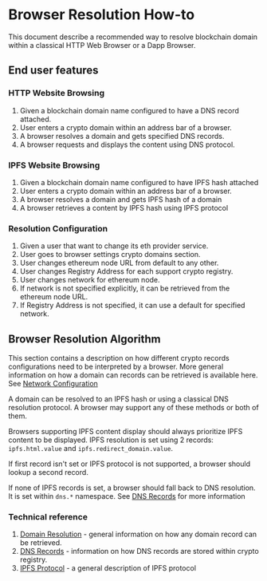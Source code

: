 # Browser Resolution How-to

This document describe a recommended way to resolve blockchain domain within a classical HTTP Web Browser or a Dapp Browser.

## End user features

### HTTP Website Browsing

1. Given a blockchain domain name configured to have a DNS record attached.
2. User enters a crypto domain within an address bar of a browser.
3. A browser resolves a domain and gets specified DNS records.
4. A browser requests and displays the content using DNS protocol.

### IPFS Website Browsing

1. Given a blockchain domain name configured to have IPFS hash attached
2. User enters a crypto domain within an address bar of a browser.
3. A browser resolves a domain and gets IPFS hash of a domain
4. A browser retrieves a content by IPFS hash using IPFS protocol

### Resolution Configuration

1. Given a user that want to change its eth provider service.
2. User goes to browser settings crypto domains section.
3. User changes ethereum node URL from default to any other.
4. User changes Registry Address for each support crypto registry.
5. User changes network for ethereum node.
6. If network is not specified explicitly, it can be retrieved from the ethereum node URL.
7. If Registry Address is not specified, it can use a default for specified network.

## Browser Resolution Algorithm

This section contains a description on how different crypto records configurations need to be interpreted by a browser.
More general information on how a domain can records can be retrieved is available here.
See [Network Configuration](./ARCHITECTURE.md#domain-resolution)

A domain can be resolved to an IPFS hash or using a classical DNS resolution protocol.
A browser may support any of these methods or both of them.

Browsers supporting IPFS content display should always prioritize IPFS content to be displayed. 
IPFS resolution is set using 2 records: `ipfs.html.value` and `ipfs.redirect_domain.value`.

If first record isn't set or IPFS protocol is not supported, a browser should lookup a second record.

If none of IPFS records is set, a browser should fall back to DNS resolution. It is set within `dns.*` namespace.
See [DNS Records](./ARCHITECTURE.md#dns) for more information

### Technical reference

1. [Domain Resolution](./ARCHITECTURE.md#domain-resolution) - general information on how any domain record can be retrieved.
2. [DNS Records](./ARCHITECTURE.md#dns) - information on how DNS records are stored within crypto registry.
3. [IPFS Protocol](https://en.wikipedia.org/wiki/InterPlanetary_File_System) - a general description of IPFS protocol


